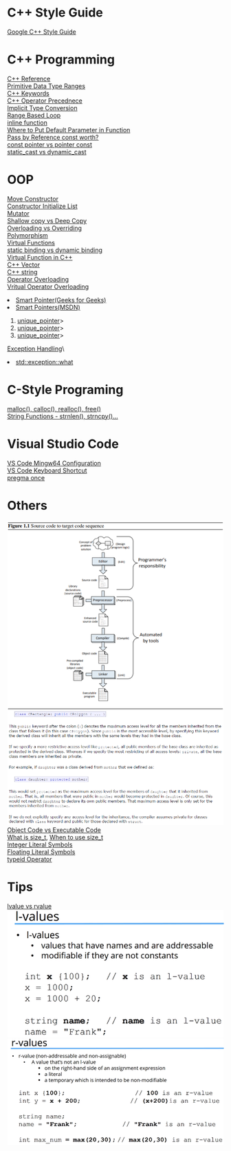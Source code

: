 # C++ Style Guide
[Google C++ Style Guide](https://google.github.io/styleguide/cppguide.html)
# C++ Programming
[C++ Reference](http://www.cplusplus.com/reference/)\
[Primitive Data Type Ranges](https://docs.microsoft.com/en-us/cpp/cpp/data-type-ranges?view=vs-2019)\
[C++ Keywords](https://en.cppreference.com/w/cpp/keyword)\
[C++ Operator Precednece](http://www.cplusplus.com/doc/tutorial/operators/)\
[Implicit Type Conversion](https://www.geeksforgeeks.org/type-conversion-in-c/)\
[Range Based Loop](https://www.geeksforgeeks.org/range-based-loop-c/)\
[inline function](https://www.geeksforgeeks.org/inline-functions-cpp/)\
[Where to Put Default Parameter in Function](https://stackoverflow.com/questions/2842928/default-value-of-function-parameter)\
[Pass by Reference const worth?](https://stackoverflow.com/questions/5060137/passing-as-const-and-by-reference-worth-it)\
[const pointer vs pointer const](https://stackoverflow.com/questions/21476869/constant-pointer-vs-pointer-to-constant)\
[static_cast vs dynamic_cast](https://stackoverflow.com/questions/28002/regular-cast-vs-static-cast-vs-dynamic-cast)
# OOP
[Move Constructor](https://www.udemy.com/course/beginning-c-plus-plus-programming/learn/lecture/9535596#overview)\
[Constructor Initialize List](https://www.geeksforgeeks.org/when-do-we-use-initializer-list-in-c/)\
[Mutator](https://en.wikipedia.org/wiki/Mutator_method)\
[Shallow copy vs Deep Copy](https://stackoverflow.com/Questions/2657810/deep-copy-vs-shallow-copy)\
[Overloading vs Overriding](https://www.geeksforgeeks.org/function-overloading-vs-function-overriding-in-cpp/)\
[Polymorphism](https://www.geeksforgeeks.org/polymorphism-in-c/)\
[Virtual Functions](https://www.geeksforgeeks.org/virtual-function-cpp/)\
[static binding vs dynamic binding](https://www.techiedelight.com/difference-between-static-dynamic-binding-cpp/)\
[Virtual Function in C++](https://www.geeksforgeeks.org/virtual-function-cpp/)\
[C++ Vector](http://www.cplusplus.com/reference/vector/vector/begin/)\
[C++ string](http://www.cplusplus.com/reference/string/string/)\
[Operator Overloading](https://docs.microsoft.com/en-us/cpp/cpp/operator-overloading?view=vs-2019)\
[Vritual Operator Overloading](https://stackoverflow.com/questions/12142893/virtual-friend-functions-for-a-base-class/12142982)
<uo>
  <li> <a href="https://www.geeksforgeeks.org/smart-pointers-cpp/">Smart Pointer(Geeks for Geeks)</a></li>
  <li> <a href="https://docs.microsoft.com/en-us/cpp/cpp/smart-pointers-modern-cpp?view=vs-2019/">Smart Pointers(MSDN)</a></li>
  <ol>
    <li><a href="http://www.cplusplus.com/reference/memory/unique_ptr">unique_pointer</a>></li>
    <li><a href="http://www.cplusplus.com/reference/memory/shared_ptr/">unique_pointer</a>></li>
    <li><a href="http://www.cplusplus.com/reference/memory/weak_ptr/">unique_pointer</a>></li>
  </ol>
</uo>

<uo> [Exception Handling](https://www.geeksforgeeks.org/exception-handling-c/)\
  <li><a href="http://www.cplusplus.com/reference/exception/exception/what/">std::exception::what</a></li>
</uo>
 
# C-Style Programing
[malloc(), calloc(), realloc(), free()](https://www.geeksforgeeks.org/dynamic-memory-allocation-in-c-using-malloc-calloc-free-and-realloc/)\
[String Functions - strnlen(), strncpy()...](https://en.wikibooks.org/wiki/C_Programming/String_manipulation)
# Visual Studio Code
[VS Code Mingw64 Configuration](https://code.visualstudio.com/docs/cpp/config-mingw)\
[VS Code Keyboard Shortcut](https://code.visualstudio.com/shortcuts/keyboard-shortcuts-windows.pdf)\
[pregma once](https://en.wikipedia.org/wiki/Pragma_once)
# Others
![Compiler/Linker](/References/preprocessor_compile_link_sequence.png)\
![Inheritance Specified](/References/inheritance_specifier.png)\
[Object Code vs Executable Code](https://pediaa.com/what-is-the-difference-between-object-code-and-executable-code/)\
[What is size_t](https://www.geeksforgeeks.org/size_t-data-type-c-language/), [When to use size_t](https://stackoverflow.com/questions/1951519/should-i-use-stdsize-t-or-int-in-my-for-loops/1951662#1951662)\
[Integer Literal Symbols](https://en.cppreference.com/w/cpp/language/integer_literal)\
[Floating Literal Symbols](https://en.cppreference.com/w/cpp/language/floating_literal)\
[typeid Operator](https://docs.microsoft.com/en-us/cpp/cpp/typeid-operator?view=vs-2019)
# Tips
[lvalue vs rvalue](https://www.udemy.com/course/beginning-c-plus-plus-programming/learn/lecture/9535550#overview/)\
![l-avlue](https://github.com/Blackdog-Programmer/Cplusplus/blob/master/References/l-value.png)\
![r-value](https://github.com/Blackdog-Programmer/Cplusplus/blob/master/References/r-value.png)

